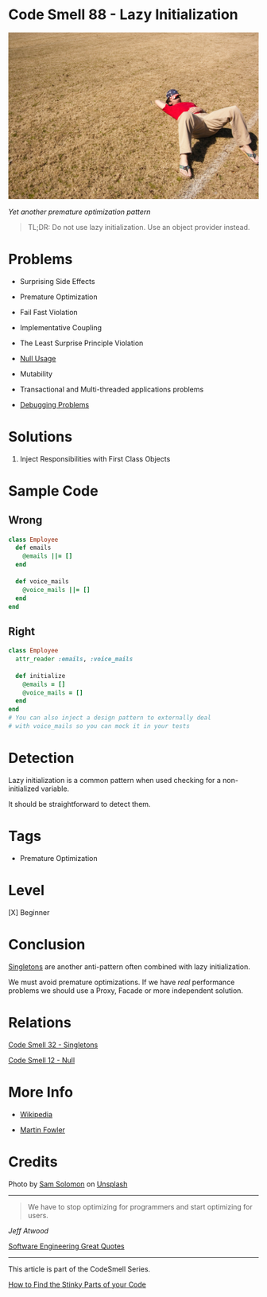 # Code Smell 88 - Lazy Initialization

![Code Smell 88 - Lazy Initialization](Code%20Smell%2088%20-%20Lazy%20Initialization.jpg)

*Yet another premature optimization pattern*

> TL;DR: Do not use lazy initialization. Use an object provider instead.

# Problems

- Surprising Side Effects

- Premature Optimization

- Fail Fast Violation

- Implementative Coupling

- The Least Surprise Principle Violation

- [Null Usage](https://github.com/mcsee/Software-Design-Articles/tree/main/Articles/Theory/Null%20-%20The%20Billion%20Dollar%20Mistake/readme.md)

- Mutability

- Transactional and Multi-threaded applications problems

- [Debugging Problems](https://martinfowler.com/bliki/LazyInitialization.html)

# Solutions

1. Inject Responsibilities with First Class Objects

# Sample Code

## Wrong

<!-- [Gist Url](https://gist.github.com/mcsee/0d762f54e37352ed72eee7e77d0ae5e0) -->

```ruby
class Employee
  def emails
    @emails ||= []
  end
  
  def voice_mails
    @voice_mails ||= []
  end
end
```

## Right

<!-- [Gist Url](https://gist.github.com/mcsee/dbd08513d5005325e63954515052555d) -->

```ruby
class Employee
  attr_reader :emails, :voice_mails

  def initialize
    @emails = []
    @voice_mails = []
  end
end
# You can also inject a design pattern to externally deal
# with voice_mails so you can mock it in your tests
```

# Detection

Lazy initialization is a common pattern when used checking for a non-initialized variable. 

It should be straightforward to detect them.

# Tags

- Premature Optimization

# Level

[X] Beginner

# Conclusion

[Singletons](https://github.com/mcsee/Software-Design-Articles/tree/main/Articles/Theory/Singleton%20-%20The%20root%20of%20all%20evil/readme.md) are another anti-pattern often combined with lazy initialization.

We must avoid premature optimizations. If we have *real* performance problems we should use a Proxy, Facade or more independent solution.

# Relations

[Code Smell 32 - Singletons](https://github.com/mcsee/Software-Design-Articles/tree/main/Articles/Code%20Smells/Code%20Smell%2032%20-%20Singletons/readme.md)

[Code Smell 12 - Null](https://github.com/mcsee/Software-Design-Articles/tree/main/Articles/Code%20Smells/Code%20Smell%2012%20-%20Null/readme.md)

# More Info

- [Wikipedia](https://en.wikipedia.org/wiki/Lazy_initialization)

- [Martin Fowler](https://martinfowler.com/bliki/LazyInitialization.html)

# Credits

Photo by [Sam Solomon](https://unsplash.com/@samsolomon) on [Unsplash](https://unsplash.com/s/photos/lazy)  

* * *

> We have to stop optimizing for programmers and start optimizing for users.

_Jeff Atwood_
 
[Software Engineering Great Quotes](https://github.com/mcsee/Software-Design-Articles/tree/main/Articles/Quotes/Software%20Engineering%20Great%20Quotes/readme.md)

* * *

This article is part of the CodeSmell Series.

[How to Find the Stinky Parts of your Code](https://github.com/mcsee/Software-Design-Articles/tree/main/Articles/Code%20Smells/How%20to%20Find%20the%20Stinky%20parts%20of%20your%20Code/readme.md)